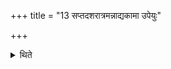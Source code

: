 +++
title = "13 सप्तदशरात्रमन्नाद्यकामा उपेयुः"

+++

<details><summary>थिते</summary>

सप्तदशरात्रमन्नाद्यकामा उपेयुः १३
</details>
